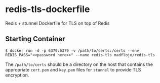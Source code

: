 # redis-tls-dockerfile

Redis + stunnel Dockerfile for TLS on top of Redis

## Starting Container

```console
$ docker run -d -p 6379:6379 -v /path/to/certs:/certs --env REDIS_PASS="<<password here>>" --name redis-tls madflojo/redis-tls
```

The `/path/to/certs` should be a directory on the host that contains the appropriate `cert.pem` and `key.pem` files for `stunnel` to provide TLS encryption.
